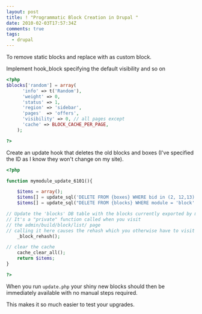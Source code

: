 ```yaml
---
layout: post
title: ! "Programmatic Block Creation in Drupal "
date: 2010-02-03T17:57:34Z
comments: true
tags:
  - drupal
---
```


To remove static blocks and replace with as custom block.

Implement hook_block specifying the default visibility and so on

<!--more-->

```php
<?php
$blocks['random'] = array(
      'info' => t('Random'),
      'weight' => 0,
      'status' => 1,
      'region' => 'sidebar',
      'pages'  => 'offers',
      'visibility' => 0, // all pages except
      'cache' => BLOCK_CACHE_PER_PAGE,
	);

?>
```

Create an update hook that deletes the old blocks and boxes (I've specified the ID as I know they won't change on my site).

```php
<?php

function mymodule_update_6101(){

	$items = array();
	$items[] = update_sql('DELETE FROM {boxes} WHERE bid in (2, 12,13)');
	$items[] = update_sql("DELETE FROM {blocks} WHERE module = 'block' AND delta in (2, 12, 13)");

// Update the 'blocks' DB table with the blocks currently exported by modules.
// It's a "private" function called when you visit
// the admin/build/block/list/ page
// calling it here causes the rehash which you otherwise have to visit the page to get
	_block_rehash();

// clear the cache
	cache_clear_all();
	return $items;
}

?>
```

When you run `update.php` your shiny new blocks should then be immediately available with no manual steps required.

This makes it so much easier to test your upgrades.
